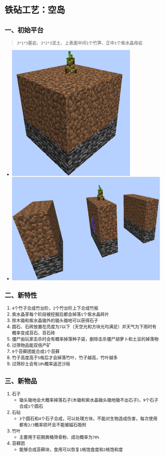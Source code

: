 # 铁砧工艺：空岛

## 一、初始平台

> `3*1*3`基岩、`3*2*3`泥土、上表面中间`1`个竹笋、正中`1`个紫水晶母岩
* ![land](./docs/land.png)
* ![land layer](./docs/land_layer.png)

## 二、新特性

1. `4`个竹子合成竹台阶，`2`个竹台阶上下合成竹板
2. 紫水晶芽每个阶段被挖掘后都会掉落`1`个紫水晶碎片
3. 除木锄和紫水晶锄外的锄头锄地可以获得石子
4. 圆石、石砖放置在亮度为`7`以下（天空光和方块光均满足）并天气为下雨时有概率变成苔石、苔石砖
5. 僵尸由玩家击杀时会有概率掉落种子袋，删除击杀僵尸胡萝卜和土豆的掉落物
6. 过筛物品能双倍产矿
7. `9`个苔藓团能合成`1`个苔藓
8. 竹子高度高于`5`格后才会掉落竹叶，竹子越高，竹叶越多
9. 过筛砂土会有`10%`概率返还沙砾

## 三、新物品

1. 石子
    * 锄头锄地会大概率掉落石子(木锄和紫水晶锄头锄地锄不出石子)，`9`个石子合成`1`个圆石
2. 石砧
    * `3`个圆石和`4`个石子合成，可以处理方块，不能对生物造成伤害，每次使用都有`2/3`概率损坏且不能被磁石吸附
3. 竹叶
    * 主要用于前期粪桶筛骨粉、成功概率为`70%`
4. 苔藓团
    * 能够合成苔藓块，食用可以恢复`1`格饱食度和`2`格饱和度
